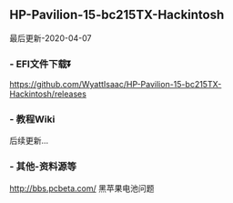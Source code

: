 ## HP-Pavilion-15-bc215TX-Hackintosh
最后更新-2020-04-07

### - EFI文件下载⏬

https://github.com/WyattIsaac/HP-Pavilion-15-bc215TX-Hackintosh/releases

### - 教程Wiki

后续更新...

### - 其他-资料源等
http://bbs.pcbeta.com/   黑苹果电池问题
 
